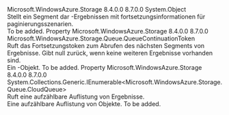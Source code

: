 <Type Name="QueueResultSegment" FullName="Microsoft.WindowsAzure.Storage.Queue.QueueResultSegment">
  <TypeSignature Language="C#" Value="public sealed class QueueResultSegment" />
  <TypeSignature Language="ILAsm" Value=".class public auto ansi sealed beforefieldinit QueueResultSegment extends System.Object" />
  <TypeSignature Language="DocId" Value="T:Microsoft.WindowsAzure.Storage.Queue.QueueResultSegment" />
  <TypeSignature Language="VB.NET" Value="Public NotInheritable Class QueueResultSegment" />
  <TypeSignature Language="F#" Value="type QueueResultSegment = class" />
  <AssemblyInfo>
    <AssemblyName>Microsoft.WindowsAzure.Storage</AssemblyName>
    <AssemblyVersion>8.4.0.0</AssemblyVersion>
    <AssemblyVersion>8.7.0.0</AssemblyVersion>
  </AssemblyInfo>
  <Base>
    <BaseTypeName>System.Object</BaseTypeName>
  </Base>
  <Interfaces />
  <Docs>
    <summary>
            Stellt ein Segment dar <see cref="T:Microsoft.WindowsAzure.Storage.Queue.CloudQueue" /> -Ergebnissen mit fortsetzungsinformationen für paginierungsszenarien.
            </summary>
    <remarks>To be added.</remarks>
  </Docs>
  <Members>
    <Member MemberName="ContinuationToken">
      <MemberSignature Language="C#" Value="public Microsoft.WindowsAzure.Storage.Queue.QueueContinuationToken ContinuationToken { get; }" />
      <MemberSignature Language="ILAsm" Value=".property instance class Microsoft.WindowsAzure.Storage.Queue.QueueContinuationToken ContinuationToken" />
      <MemberSignature Language="DocId" Value="P:Microsoft.WindowsAzure.Storage.Queue.QueueResultSegment.ContinuationToken" />
      <MemberSignature Language="VB.NET" Value="Public ReadOnly Property ContinuationToken As QueueContinuationToken" />
      <MemberSignature Language="F#" Value="member this.ContinuationToken : Microsoft.WindowsAzure.Storage.Queue.QueueContinuationToken" Usage="Microsoft.WindowsAzure.Storage.Queue.QueueResultSegment.ContinuationToken" />
      <MemberType>Property</MemberType>
      <AssemblyInfo>
        <AssemblyName>Microsoft.WindowsAzure.Storage</AssemblyName>
        <AssemblyVersion>8.4.0.0</AssemblyVersion>
        <AssemblyVersion>8.7.0.0</AssemblyVersion>
      </AssemblyInfo>
      <ReturnValue>
        <ReturnType>Microsoft.WindowsAzure.Storage.Queue.QueueContinuationToken</ReturnType>
      </ReturnValue>
      <Docs>
        <summary>
            Ruft das Fortsetzungstoken zum Abrufen des nächsten Segments von <see cref="T:Microsoft.WindowsAzure.Storage.Queue.CloudQueue" /> Ergebnisse. Gibt null zurück, wenn keine weiteren Ergebnisse vorhanden sind.
            </summary>
        <value>Ein <see cref="T:Microsoft.WindowsAzure.Storage.Queue.QueueContinuationToken" />-Objekt.</value>
        <remarks>To be added.</remarks>
      </Docs>
    </Member>
    <Member MemberName="Results">
      <MemberSignature Language="C#" Value="public System.Collections.Generic.IEnumerable&lt;Microsoft.WindowsAzure.Storage.Queue.CloudQueue&gt; Results { get; }" />
      <MemberSignature Language="ILAsm" Value=".property instance class System.Collections.Generic.IEnumerable`1&lt;class Microsoft.WindowsAzure.Storage.Queue.CloudQueue&gt; Results" />
      <MemberSignature Language="DocId" Value="P:Microsoft.WindowsAzure.Storage.Queue.QueueResultSegment.Results" />
      <MemberSignature Language="VB.NET" Value="Public ReadOnly Property Results As IEnumerable(Of CloudQueue)" />
      <MemberSignature Language="F#" Value="member this.Results : seq&lt;Microsoft.WindowsAzure.Storage.Queue.CloudQueue&gt;" Usage="Microsoft.WindowsAzure.Storage.Queue.QueueResultSegment.Results" />
      <MemberType>Property</MemberType>
      <AssemblyInfo>
        <AssemblyName>Microsoft.WindowsAzure.Storage</AssemblyName>
        <AssemblyVersion>8.4.0.0</AssemblyVersion>
        <AssemblyVersion>8.7.0.0</AssemblyVersion>
      </AssemblyInfo>
      <ReturnValue>
        <ReturnType>System.Collections.Generic.IEnumerable&lt;Microsoft.WindowsAzure.Storage.Queue.CloudQueue&gt;</ReturnType>
      </ReturnValue>
      <Docs>
        <summary>
            Ruft eine aufzählbare Auflistung von <see cref="T:Microsoft.WindowsAzure.Storage.Queue.CloudQueue" /> Ergebnisse.
            </summary>
        <value>Eine aufzählbare Auflistung von <see cref="T:Microsoft.WindowsAzure.Storage.Queue.CloudQueue" /> Objekte.</value>
        <remarks>To be added.</remarks>
      </Docs>
    </Member>
  </Members>
</Type>